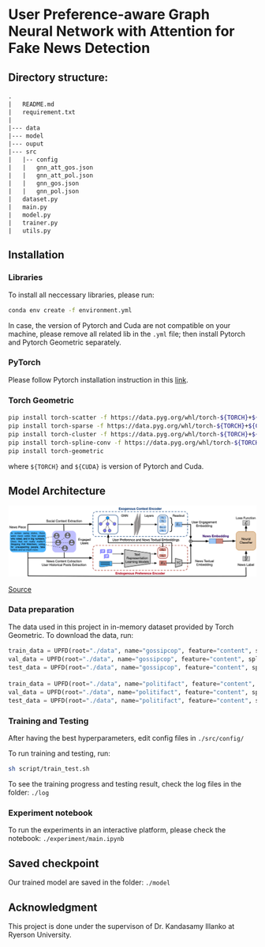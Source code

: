 
# User Preference-aware Graph Neural Network with Attention for Fake News Detection

## Directory structure:

```
.
|   README.md
|   requirement.txt
|
|--- data
|--- model
|--- ouput
|--- src
|   |-- config
|   |   gnn_att_gos.json
|   |   gnn_att_pol.json
|   |   gnn_gos.json
|   |   gnn_pol.json
|   dataset.py
|   main.py
|   model.py
|   trainer.py
|   utils.py
```

## Installation

### Libraries

To install all neccessary libraries, please run:

```bash
conda env create -f environment.yml
```

In case, the version of Pytorch and Cuda are not compatible on your machine, please remove all related lib in the `.yml` file; then install Pytorch and Pytorch Geometric separately.


### PyTorch
Please follow Pytorch installation instruction in this [link](https://pytorch.org/get-started/locally/).


### Torch Geometric
```bash
pip install torch-scatter -f https://data.pyg.org/whl/torch-${TORCH}+${CUDA}.html
pip install torch-sparse -f https://data.pyg.org/whl/torch-${TORCH}+${CUDA}.html
pip install torch-cluster -f https://data.pyg.org/whl/torch-${TORCH}+${CUDA}.html
pip install torch-spline-conv -f https://data.pyg.org/whl/torch-${TORCH}+${CUDA}.html
pip install torch-geometric
```
where `${TORCH}` and `${CUDA}` is version of Pytorch and Cuda.


## Model Architecture

![Model architecture](/figure/overview.png)

[Source](https://github.com/safe-graph/GNN-FakeNews)

### Data preparation
The data used in this project in in-memory dataset provided by Torch Geometric. To download the data, run:

```python
train_data = UPFD(root="./data", name="gossipcop", feature="content", split="train")
val_data = UPFD(root="./data", name="gossipcop", feature="content", split="val")
test_data = UPFD(root="./data", name="gossipcop", feature="content", split="test")

train_data = UPFD(root="./data", name="politifact", feature="content", split="train")
val_data = UPFD(root="./data", name="politifact", feature="content", split="val")
test_data = UPFD(root="./data", name="politifact", feature="content", split="test")
```

### Training and Testing

After having the best hyperparameters, edit config files in `./src/config/`

To run training and testing, run:

```bash
sh script/train_test.sh
```

To see the training progress and testing result, check the log files in the folder: `./log`

### Experiment notebook 
To run the experiments in an interactive platform, please check the notebook: `./experiment/main.ipynb`

## Saved checkpoint

Our trained model are saved in the folder: `./model`

## Acknowledgment

This project is done under the supervison of Dr. Kandasamy Illanko at Ryerson University.
